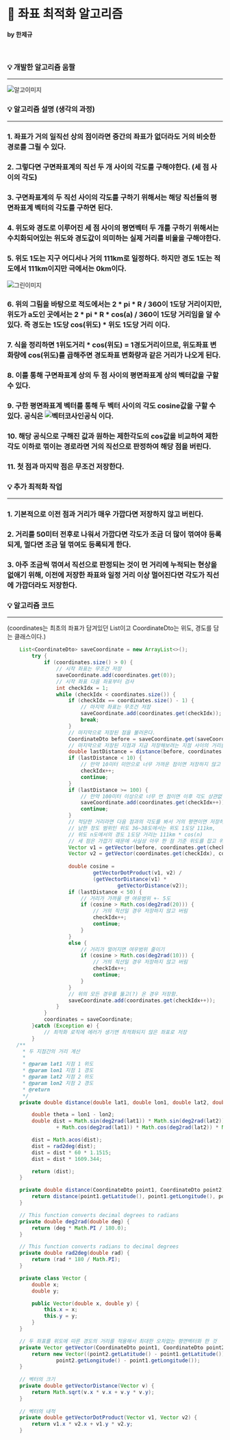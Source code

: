 # 🏡 좌표 최적화 알고리즘

**by 한제규**

<br>

###  💡 개발한 알고리즘 움짤

-----------
![알고이미지](https://postfiles.pstatic.net/MjAyMjA4MTdfMTMy/MDAxNjYwNzIzNzEzNjc4.oJaJCRqCWK6DqsJZb5pOByi1ndyHK4aS5MsXIsl95Mog.5ua-DPVR5GJrp6UeE_IDswf08Br1Z1vTVgwylXZXigIg.GIF.anfidthtn/%EC%95%8C%EA%B3%A0%EB%A6%AC%EC%A6%98%EC%9B%80%EC%A7%A4.gif?type=w773)
<br>

###  💡 알고리즘 설명 (생각의 과정)

-----------

###  1. 좌표가 거의 일직선 상의 점이라면 중간의 좌표가 없더라도 거의 비슷한 경로를 그릴 수 있다.

###  2. 그렇다면 구면좌표계의 직선 두 개 사이의 각도를 구해야한다. (세 점 사이의 각도)

###  3. 구면좌표계의 두 직선 사이의 각도를 구하기 위해서는 해당 직선들의 평면좌표계 벡터의 각도를 구하면 된다.

###  4. 위도와 경도로 이루어진 세 점 사이의 평면벡터 두 개를 구하기 위해서는 수치화되어있는 위도와 경도값이 의미하는 실제 거리를 비율을 구해야한다.

###  5. 위도 1도는 지구 어디서나 거의 111km로 일정하다. 하지만 경도 1도는 적도에서 111km이지만 극에서는 0km이다. 
![그린이미지](https://postfiles.pstatic.net/MjAyMjA4MTdfMjg4/MDAxNjYwNzI0NDE3MDc4.-WVFMxreFL-RmiWfu6NFxZ8YQc8IDO6_8IGncb5-ncIg.bz5uJwOTrsA2Im-ZKmCQmmXmxYij0LO2hDp9jaEZ3Ogg.PNG.anfidthtn/image.png?type=w773)

###  6. 위의 그림을 바탕으로 적도에서는 2 * pi * R / 360이 1도당 거리이지만, 위도가 a도인 곳에서는 2 * pi * R * cos(a) / 360이 1도당 거리임을 알 수 있다. 즉 경도는 1도당 cos(위도) * 위도 1도당 거리 이다.

###  7. 식을 정리하면 1위도거리 * cos(위도) = 1경도거리이므로, 위도좌표 변화량에 cos(위도)를 곱해주면 경도좌표 변화량과 같은 거리가 나오게 된다.

###  8. 이를 통해 구면좌표계 상의 두 점 사이의 평면좌표계 상의 벡터값을 구할 수 있다.

###  9. 구한 평면좌표계 벡터를 통해 두 벡터 사이의 각도 cosine값을 구할 수 있다. 공식은 ![벡터코사인공식](https://postfiles.pstatic.net/MjAyMjA4MTdfNzIg/MDAxNjYwNzI1NjA4Nzk3.ygywfTd1Xjqd-LLiXSIeml3_RNMtuQmyVUlnPLnTMFMg.HtflVmyDfitbEVG80OfNsTDLOA7kAKR6mNcajXzT8yUg.PNG.anfidthtn/image.png?type=w773) 이다.

### 10. 해당 공식으로 구해진 값과 원하는 제한각도의 cos값을 비교하여 제한각도 이하로 꺾이는 경로라면 거의 직선으로 판정하여 해당 점을 버린다.

### 11. 첫 점과 마지막 점은 무조건 저장한다.



###  💡 추가 최적화 작업

-----------

### 1. 기본적으로 이전 점과 거리가 매우 가깝다면 저장하지 않고 버린다.

### 2. 거리를 50미터 전후로 나워서 가깝다면 각도가 조금 더 많이 꺾여야 등록되게, 멀다면 조금 덜 꺾여도 등록되게 한다.

### 3. 아주 조금씩 꺾여서 직선으로 판정되는 것이 먼 거리에 누적되는 현상을 없애기 위해, 이전에 저장한 좌표와 일정 거리 이상 멀어진다면 각도가 직선에 가깝더라도 저장한다.


###  💡 알고리즘 코드 

-----------
(coordinates는 최초의 좌표가 담겨있던 List이고 CoordinateDto는 위도, 경도를 담는 클래스이다.)

```java
    List<CoordinateDto> saveCoordinate = new ArrayList<>();
		try {
			if (coordinates.size() > 0) {
				// 시작 좌표는 무조건 저장
				saveCoordinate.add(coordinates.get(0));
				// 시작 좌표 다음 좌표부터 검사
				int checkIdx = 1;
				while (checkIdx < coordinates.size()) {
					if (checkIdx == coordinates.size() - 1) {
						// 마지막 좌표는 무조건 저장
						saveCoordinate.add(coordinates.get(checkIdx));
						break;
					}
					// 마지막으로 저장된 점을 불러온다.
					CoordinateDto before = saveCoordinate.get(saveCoordinate.size() - 1);
					// 마지막으로 저장된 지점과 지금 저장해보려는 지점 사이의 거리를 구한다.
					double lastDistance = distance(before, coordinates.get(checkIdx));
					if (lastDistance < 10) {
						// 만약 10미터 미만으로 너무 가까운 점이면 저장하지 않고 넘긴다.
						checkIdx++;
						continue;
					}
					if (lastDistance >= 100) {
						// 만약 100미터 이상으로 너무 먼 점이면 이후 각도 상관없이 무조건 저장한다.
						saveCoordinate.add(coordinates.get(checkIdx++));
						continue;
					}
					// 적당한 거리라면 다음 점과의 각도를 봐서 거의 평면이면 저장하지 않는다.
					// 남한 정도 범위인 위도 36~38도에서는 위도 1도당 111km,
					// 위도 n도에서의 경도 1도당 거리는 111km * cos(n)
					// 세 점은 가깝기 때문에 사실상 아무 한 점 기준 위도를 잡고 위도와 경도 좌표를 평면벡터화 해도 오차가 없다.
					Vector v1 = getVector(before, coordinates.get(checkIdx));
					Vector v2 = getVector(coordinates.get(checkIdx), coordinates.get(checkIdx + 1));
					
					double cosine = 
							getVectorDotProduct(v1, v2) / 
							(getVectorDistance(v1) * 
									getVectorDistance(v2));
					if (lastDistance < 50) {
						// 거리가 가까울 땐 여유범위 +- 5도
						if (cosine > Math.cos(deg2rad(20))) {
							// 거의 직선일 경우 저장하지 않고 버림
							checkIdx++;
							continue;
						}
					}
					else {
						// 거리가 멀어지면 여우범위 줄이기
						if (cosine > Math.cos(deg2rad(10))) {
							// 거의 직선일 경우 저장하지 않고 버림
							checkIdx++;
							continue;
						}
					}
					// 위의 모든 경우를 뚫고(?) 온 경우 저장함.
					saveCoordinate.add(coordinates.get(checkIdx++));
				}
			}
			coordinates = saveCoordinate;
		}catch (Exception e) {
			// 최적화 로직에 에러가 생기면 최적화되지 않은 좌표로 저장
		}
   /**
	 * 두 지점간의 거리 계산
	 *
	 * @param lat1 지점 1 위도
	 * @param lon1 지점 1 경도
	 * @param lat2 지점 2 위도
	 * @param lon2 지점 2 경도
	 * @return
	 */
	private double distance(double lat1, double lon1, double lat2, double lon2) {

		double theta = lon1 - lon2;
		double dist = Math.sin(deg2rad(lat1)) * Math.sin(deg2rad(lat2))
				+ Math.cos(deg2rad(lat1)) * Math.cos(deg2rad(lat2)) * Math.cos(deg2rad(theta));

		dist = Math.acos(dist);
		dist = rad2deg(dist);
		dist = dist * 60 * 1.1515;
		dist = dist * 1609.344;

		return (dist);
	}

	private double distance(CoordinateDto point1, CoordinateDto point2) {
		return distance(point1.getLatitude(), point1.getLongitude(), point2.getLatitude(), point2.getLongitude());
	}

	// This function converts decimal degrees to radians
	private double deg2rad(double deg) {
		return (deg * Math.PI / 180.0);
	}

	// This function converts radians to decimal degrees
	private double rad2deg(double rad) {
		return (rad * 180 / Math.PI);
	}

	private class Vector {
		double x;
		double y;

		public Vector(double x, double y) {
			this.x = x;
			this.y = y;
		}
	}

	// 두 좌표를 위도에 따른 경도의 거리를 적용해서 최대한 오차없는 평면벡터화 한 것
	private Vector getVector(CoordinateDto point1, CoordinateDto point2) {
		return new Vector((point2.getLatitude() - point1.getLatitude()) / Math.cos(deg2rad(point2.getLatitude())),
				point2.getLongitude() - point1.getLongitude());
	}
	
	// 벡터의 크기
	private double getVectorDistance(Vector v) {
		return Math.sqrt(v.x * v.x + v.y * v.y);
	}
	
	// 벡터의 내적
	private double getVectorDotProduct(Vector v1, Vector v2) {
		return v1.x * v2.x + v1.y * v2.y;
	}
```
